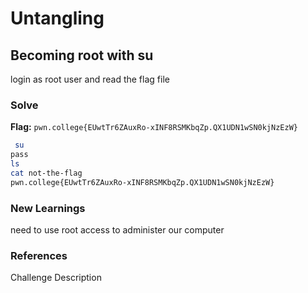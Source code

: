 # Untangling 


## Becoming root with su
login as root user and read the flag file

### Solve
**Flag:** `pwn.college{EUwtTr6ZAuxRo-xINF8RSMKbqZp.QX1UDN1wSN0kjNzEzW}`


```bash
 su
pass
ls
cat not-the-flag
pwn.college{EUwtTr6ZAuxRo-xINF8RSMKbqZp.QX1UDN1wSN0kjNzEzW}
```

### New Learnings
need to use root access to administer our computer

### References 
Challenge Description
